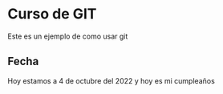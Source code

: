 # Curso de GIT

Este es un ejemplo de como usar git

## Fecha

Hoy estamos a 4 de octubre del 2022 y hoy es mi cumpleaños